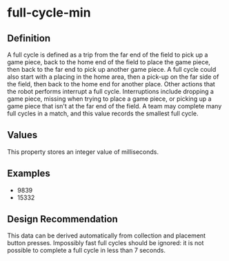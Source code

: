 # full-cycle-min

## Definition
A full cycle is defined as a trip from the far end of the field to pick up a game piece, back to the home end of the field to place the game piece, then back to the far end to pick up another game piece. A full cycle could also start with a placing in the home area, then a pick-up on the far side of the field, then back to the home end for another place.  Other actions that the robot performs interrupt a full cycle. Interruptions include dropping a game piece, missing when trying to place a game piece, or picking up a game piece that isn't at the far end of the field.  A team may complete many full cycles in a match, and this value records the smallest full cycle.

## Values
This property stores an integer value of milliseconds.

## Examples
- 9839
- 15332

## Design Recommendation
This data can be derived automatically from collection and placement button presses. Impossibly fast full cycles should be ignored: it is not possible to complete a full cycle in less than 7 seconds.